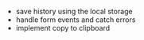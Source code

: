 
- save history using the local storage
- handle form events and catch errors
- implement copy to clipboard
